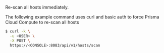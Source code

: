 Re-scan all hosts immediately.

The following example command uses curl and basic auth to force Prisma Cloud Compute to re-scan all hosts

```bash
$ curl -k \
  -u <USER> \
  -X POST \
  https://<CONSOLE>:8083/api/v1/hosts/scan
```
